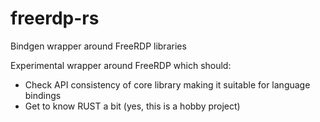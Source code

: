 # freerdp-rs
Bindgen wrapper around FreeRDP libraries

Experimental wrapper around FreeRDP which should:

* Check API consistency of core library making it suitable for language bindings
* Get to know RUST a bit (yes, this is a hobby project)
